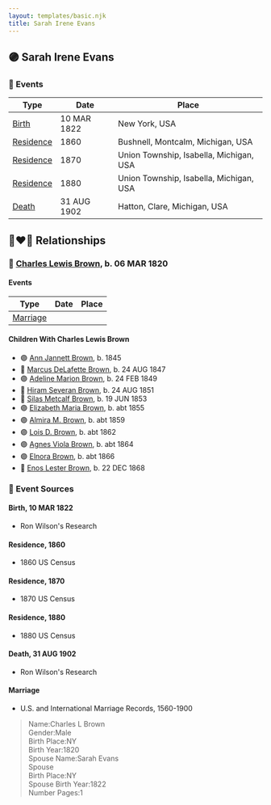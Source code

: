 ```yaml
---
layout: templates/basic.njk
title: Sarah Irene Evans
---
```

## 🟣 Sarah Irene Evans

### 📆 Events

Type | Date | Place
------ | ------ | ------
[Birth](#event-1b221db3-3393-44a9-9652-2f8e875196df) | 10 MAR 1822 | New York, USA
[Residence](#event-fc8e0a2a-6cd8-474f-ac76-f0670d37a28b) | 1860 | Bushnell, Montcalm, Michigan, USA
[Residence](#event-eb0be0e9-168e-45a3-ae76-1bb79d81ab12) | 1870 | Union Township, Isabella, Michigan, USA
[Residence](#event-37a9deee-feaa-42c1-9dbb-a782119d48b9) | 1880 | Union Township, Isabella, Michigan, USA
[Death](#event-c7e333de-c4ac-44db-bc62-b2b32a48eb99) | 31 AUG 1902 | Hatton, Clare, Michigan, USA

## 👩‍❤️‍👨 Relationships

### 🔵 [Charles Lewis Brown](/people/7/70538697), b. 06 MAR 1820

#### Events

Type | Date | Place
------ | ------ | ------
[Marriage](#event-a76092d9-a3ee-4f6b-962c-1950426403f7) |  |
#### Children With Charles Lewis Brown
* 🟣 [Ann Jannett Brown](/people/2/25015094), b. 1845
* 🔵 [Marcus DeLafette Brown](/people/2/29740424), b. 24 AUG 1847
* 🟣 [Adeline Marion Brown](/people/3/37233677), b. 24 FEB 1849
* 🔵 [Hiram Severan Brown](/people/3/38517880), b. 24 AUG 1851
* 🔵 [Silas Metcalf Brown](/people/4/4863792), b. 19 JUN 1853
* 🟣 [Elizabeth Maria Brown](/people/2/23463647), b. abt 1855
* 🟣 [Almira M. Brown](/people/9/94983272), b. abt 1859
* 🟣 [Lois D. Brown](/people/2/28589166), b. abt 1862
* 🟣 [Agnes Viola Brown](/people/1/12576553), b. abt 1864
* 🟣 [Elnora Brown](/people/9/92661304), b. abt 1866
* 🔵 [Enos Lester Brown](/people/8/88491302), b. 22 DEC 1868
### 📰 Event Sources

#### <a id="event-1b221db3-3393-44a9-9652-2f8e875196df"></a> Birth, 10 MAR 1822
* Ron Wilson's Research

#### <a id="event-fc8e0a2a-6cd8-474f-ac76-f0670d37a28b"></a> Residence, 1860
* 1860 US Census

#### <a id="event-eb0be0e9-168e-45a3-ae76-1bb79d81ab12"></a> Residence, 1870
* 1870 US Census

#### <a id="event-37a9deee-feaa-42c1-9dbb-a782119d48b9"></a> Residence, 1880
* 1880 US Census

#### <a id="event-c7e333de-c4ac-44db-bc62-b2b32a48eb99"></a> Death, 31 AUG 1902
* Ron Wilson's Research
#### <a id="event-a76092d9-a3ee-4f6b-962c-1950426403f7"></a> Marriage
* U.S. and International Marriage Records, 1560-1900
>   
  > Name:Charles L Brown  
  > Gender:Male  
  > Birth Place:NY  
  > Birth Year:1820  
  > Spouse Name:Sarah Evans  
  > Spouse  
  > Birth Place:NY  
  > Spouse Birth Year:1822  
  > Number Pages:1
